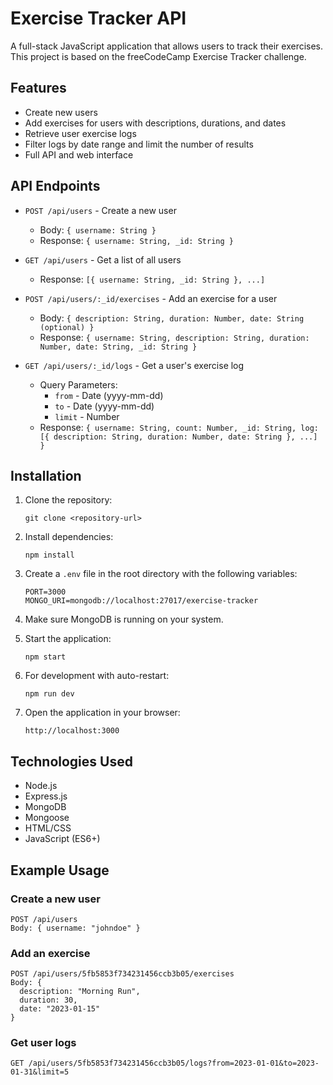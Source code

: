 # Exercise Tracker API

A full-stack JavaScript application that allows users to track their exercises. This project is based on the freeCodeCamp Exercise Tracker challenge.

## Features

- Create new users
- Add exercises for users with descriptions, durations, and dates
- Retrieve user exercise logs
- Filter logs by date range and limit the number of results
- Full API and web interface

## API Endpoints

- `POST /api/users` - Create a new user
  - Body: `{ username: String }`
  - Response: `{ username: String, _id: String }`

- `GET /api/users` - Get a list of all users
  - Response: `[{ username: String, _id: String }, ...]`

- `POST /api/users/:_id/exercises` - Add an exercise for a user
  - Body: `{ description: String, duration: Number, date: String (optional) }`
  - Response: `{ username: String, description: String, duration: Number, date: String, _id: String }`

- `GET /api/users/:_id/logs` - Get a user's exercise log
  - Query Parameters: 
    - `from` - Date (yyyy-mm-dd)
    - `to` - Date (yyyy-mm-dd)
    - `limit` - Number
  - Response: `{ username: String, count: Number, _id: String, log: [{ description: String, duration: Number, date: String }, ...] }`

## Installation

1. Clone the repository:
   ```
   git clone <repository-url>
   ```

2. Install dependencies:
   ```
   npm install
   ```

3. Create a `.env` file in the root directory with the following variables:
   ```
   PORT=3000
   MONGO_URI=mongodb://localhost:27017/exercise-tracker
   ```

4. Make sure MongoDB is running on your system.

5. Start the application:
   ```
   npm start
   ```

6. For development with auto-restart:
   ```
   npm run dev
   ```

7. Open the application in your browser:
   ```
   http://localhost:3000
   ```

## Technologies Used

- Node.js
- Express.js
- MongoDB
- Mongoose
- HTML/CSS
- JavaScript (ES6+)

## Example Usage

### Create a new user
```
POST /api/users
Body: { username: "johndoe" }
```

### Add an exercise
```
POST /api/users/5fb5853f734231456ccb3b05/exercises
Body: { 
  description: "Morning Run", 
  duration: 30,
  date: "2023-01-15"
}
```

### Get user logs
```
GET /api/users/5fb5853f734231456ccb3b05/logs?from=2023-01-01&to=2023-01-31&limit=5
``` 
